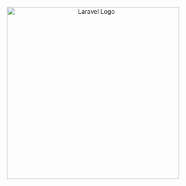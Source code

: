 <p align="center">
    <a href="https://laravel.com" target="_blank">
        <img
            width="400"
            alt="Laravel Logo"
            src="https://raw.githubusercontent.com/laravel/art/master/logo-lockup/5%20SVG/2%20CMYK/1%20Full%20Color/laravel-logolockup-cmyk-red.svg"
        />
    </a>
</p>
